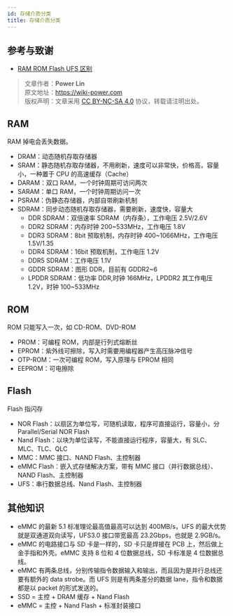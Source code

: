 ```yaml
---
id: 存储介质分类
title: 存储介质分类
---
```


## 参考与致谢

- [RAM ROM Flash UFS 区别](https://blog.infonet.io/2021/04/04/RAM-ROM-Flash-%E5%8C%BA%E5%88%AB/)

> 文章作者：**Power Lin**  
> 原文地址：<https://wiki-power.com>  
> 版权声明：文章采用 [CC BY-NC-SA 4.0](https://creativecommons.org/licenses/by/4.0/deed.zh) 协议，转载请注明出处。

## RAM

RAM 掉电会丢失数据。

- DRAM：动态随机存取存储器
- SRAM：静态随机存取存储器，不用刷新，速度可以非常快，价格高，容量小，一种置于 CPU 的高速缓存（Cache）
- DARAM：双口 RAM，一个时钟周期可访问两次
- SARAM：单口 RAM，一个时钟周期访问一次
- PSRAM：伪静态存储器，内部自带刷新机制
- SDRAM：同步动态随机存取存储器，需要刷新，速度快，容量大
  - DDR SDRAM：双倍速率 SDRAM（内存条），工作电压 2.5V/2.6V
  - DDR2 SDRAM：内存时钟 200~533MHz，工作电压 1.8V
  - DDR3 SDRAM：8bit 预取机制，内存时钟 400~1066MHz，工作电压 1.5V/1.35
  - DDR4 SDRAM：16bit 预取机制，工作电压 1.2V
  - DDR5 SDRAM：工作电压 1.1V
  - GDDR SDRAM：图形 DDR，目前有 GDDR2~6
  - LPDDR SDRAM：低功率 DDR,时钟 166MHz，LPDDR2 其工作电压 1.2V，时钟 100~533MHz

## ROM

ROM 只能写入一次，如 CD-ROM、DVD-ROM

- PROM：可编程 ROM，内部是行列式熔断丝
- EPROM：紫外线可擦除，写入时需要用编程器产生高压脉冲信号
- OTP-ROM：一次可编程 ROM，写入原理与 EPROM 相同
- EEPROM：可电擦除

## Flash

Flash 指闪存

- NOR Flash：以扇区为单位写，可随机读取，程序可直接运行，容量小，分 Parallel/Serial NOR Flash
- Nand Flash：以块为单位读写，不能直接运行程序，容量大，有 SLC、MLC、TLC、QLC
- MMC：MMC 接口、NAND Flash、主控制器
- eMMC Flash：嵌入式存储解决方案，带有 MMC 接口（并行数据总线）、NAND Flash、主控制器
- UFS：串行数据总线、Nand Flash、主控制器

## 其他知识

- eMMC 的最新 5.1 标准理论最高值最高可以达到 400MB/s，UFS 的最大优势就是双通道双向读写，UFS3.0 接口带宽最高 23.2Gbps，也就是 2.9GB/s。
- eMMC 的电路接口与 SD 卡是一样的，SD 卡只是焊接在 PCB 上，然后做上金手指和外壳。eMMC 支持 8 位和 4 位数据总线，SD 卡标准是 4 位数据总线。
- eMMC 有两条总线，分别传输指令数据输入和输出，而且因为是并行总线还要有额外的 data strobe。而 UFS 则是有两条差分的数据 lane，指令和数据都是以 packet 的形式发送的。
- SSD = 主控 + DRAM 缓存 + Nand Flash
- eMMC = 主控 + Nand Flash + 标准封装接口
